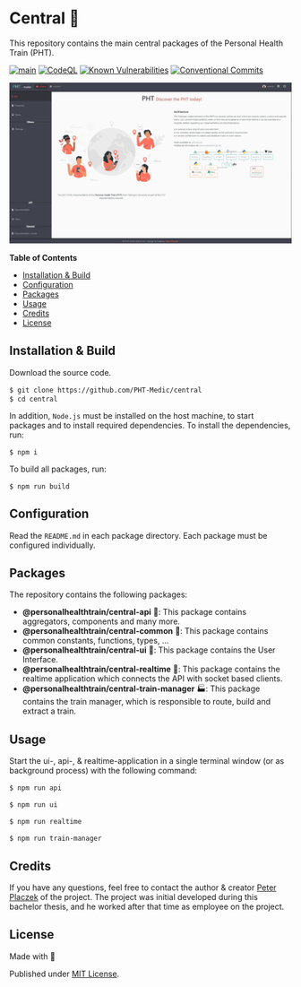 # Central 🐋
This repository contains the main central packages of the Personal Health Train (PHT).

[![main](https://github.com/PHT-Medic/central/actions/workflows/main.yml/badge.svg)](https://github.com/PHT-Medic/central/actions/workflows/main.yml)
[![CodeQL](https://github.com/PHT-Medic/central/actions/workflows/codeql.yml/badge.svg)](https://github.com/PHT-Medic/central/actions/workflows/codeql.yml)
[![Known Vulnerabilities](https://snyk.io/test/github/PHT-Medic/central/badge.svg)](https://snyk.io/test/github/PHT-Medic/central)
[![Conventional Commits](https://img.shields.io/badge/Conventional%20Commits-1.0.0-%23FE5196?logo=conventionalcommits&logoColor=white)](https://conventionalcommits.org)

![](assets/ui.jpg)

**Table of Contents**

- [Installation & Build](#installation--build)
- [Configuration](#configuration)
- [Packages](#packages)
- [Usage](#usage)
- [Credits](#credits)
- [License](#license)

## Installation & Build
Download the source code.

```shell
$ git clone https://github.com/PHT-Medic/central
$ cd central
```

In addition, `Node.js` must be installed on the host machine, to start packages and to install required dependencies.
To install the dependencies, run:

```shell
$ npm i
```

To build all packages, run:

```shell
$ npm run build
```

## Configuration
Read the `README.md` in each package directory. Each package must be configured individually.

## Packages

The repository contains the following packages:

- **@personalhealthtrain/central-api** 🌴: This package contains aggregators, components and many more.
- **@personalhealthtrain/central-common** 🧱: This package contains common constants, functions, types, ...
- **@personalhealthtrain/central-ui** 🧸: This package contains the User Interface.
- **@personalhealthtrain/central-realtime** 🚄: This package contains the realtime application which connects the API with socket based clients.
- **@personalhealthtrain/central-train-manager** 🏭: This package contains the train manager, which is responsible to route, build and extract a train.

## Usage
Start the ui-, api-, & realtime-application in a single terminal window (or as background process) with the following command:
```shell
$ npm run api
```

```shell
$ npm run ui
```

```shell
$ npm run realtime
```

```shell
$ npm run train-manager
```

## Credits
If you have any questions, feel free to contact the author & creator [Peter Placzek](https://github.com/tada5hi)  of the project.
The project was initial developed during this bachelor thesis, and he worked after that time as employee
on the project.

## License

Made with 💚

Published under [MIT License](./LICENSE).
